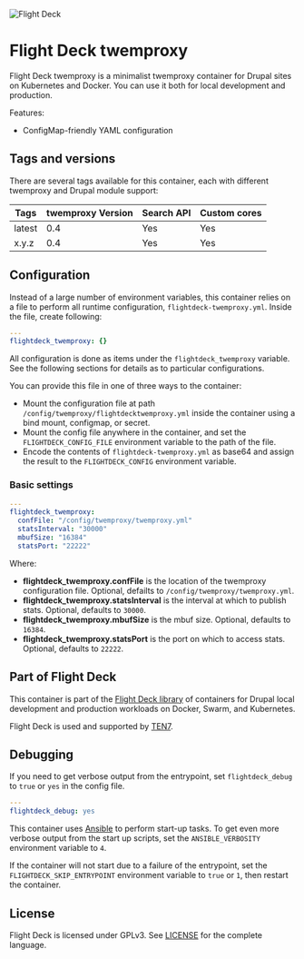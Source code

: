 ![Flight Deck](https://raw.githubusercontent.com/ten7/flight-deck/master/flightdeck-logo.png)

# Flight Deck twemproxy

Flight Deck twemproxy is a minimalist twemproxy container for Drupal sites on Kubernetes and Docker. You can use it both for local development and production.

Features:
* ConfigMap-friendly YAML configuration
## Tags and versions

There are several tags available for this container, each with different twemproxy and Drupal module support:

| Tags | twemproxy Version | Search API | Custom cores |
| ---- | ------------ | ---------- | ------------ |
| latest | 0.4 | Yes | Yes |
| x.y.z | 0.4 | Yes | Yes |


## Configuration

Instead of a large number of environment variables, this container relies on a file to perform all runtime configuration, `flightdeck-twemproxy.yml`. Inside the file, create following:

```yaml
---
flightdeck_twemproxy: {}
```

All configuration is done as items under the `flightdeck_twemproxy` variable. See the following sections for details as to particular configurations.

You can provide this file in one of three ways to the container:

* Mount the configuration file at path `/config/twemproxy/flightdecktwemproxy.yml` inside the container using a bind mount, configmap, or secret.
* Mount the config file anywhere in the container, and set the `FLIGHTDECK_CONFIG_FILE` environment variable to the path of the file.
* Encode the contents of `flightdeck-twemproxy.yml` as base64 and assign the result to the `FLIGHTDECK_CONFIG` environment variable.

### Basic settings

```yaml
---
flightdeck_twemproxy:
  confFile: "/config/twemproxy/twemproxy.yml"
  statsInterval: "30000"
  mbufSize: "16384"
  statsPort: "22222"
```

Where:
* **flightdeck_twemproxy.confFile** is the location of the twemproxy configuration file. Optional, defailts to `/config/twemproxy/twemproxy.yml`.
* **flightdeck_twemproxy.statsInterval** is the interval at which to publish stats. Optional, defaults to `30000`.
* **flightdeck_twemproxy.mbufSize** is the mbuf size. Optional, defaults to `16384`.
* **flightdeck_twemproxy.statsPort** is the port on which to access stats. Optional, defaults to `22222`.

## Part of Flight Deck

This container is part of the [Flight Deck library](https://github.com/ten7/flight-deck) of containers for Drupal local development and production workloads on Docker, Swarm, and Kubernetes.

Flight Deck is used and supported by [TEN7](https://ten7.com/).


## Debugging

If you need to get verbose output from the entrypoint, set `flightdeck_debug` to `true` or `yes` in the config file.

```yaml
---
flightdeck_debug: yes
```

This container uses [Ansible](https://www.ansible.com/) to perform start-up tasks. To get even more verbose output from the start up scripts, set the `ANSIBLE_VERBOSITY` environment variable to `4`.

If the container will not start due to a failure of the entrypoint, set the `FLIGHTDECK_SKIP_ENTRYPOINT` environment variable to `true` or `1`, then restart the container.

## License

Flight Deck is licensed under GPLv3. See [LICENSE](https://raw.githubusercontent.com/ten7/flight-deck/master/LICENSE) for the complete language.
